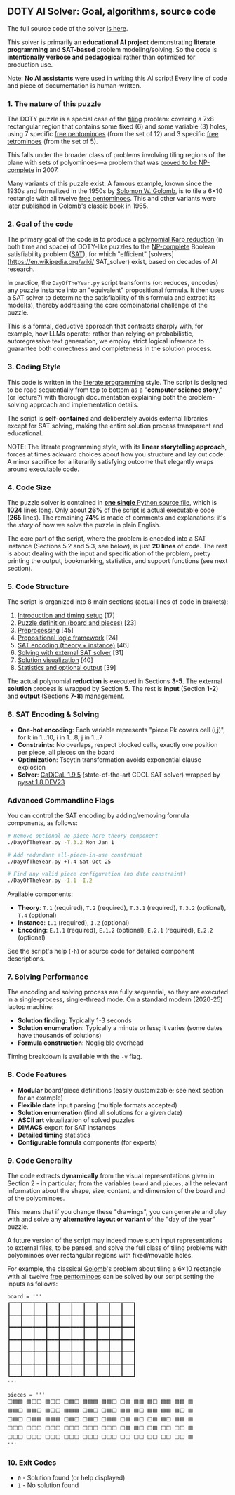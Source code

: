 ## DOTY AI Solver: Goal, algorithms, source code

The full source code of the solver [is here](./DayOfTheYear.py).

This solver is primarily an **educational AI project** demonstrating **literate programming** and **SAT-based** problem modeling/solving. So the code is **intentionally verbose and pedagogical** rather than optimized for production use. 

Note: **No AI assistants** were used in writing this AI script! Every line of code and piece of documentation is human-written.

### 1. The nature of this puzzle

The DOTY puzzle is a special case of the [tiling](https://en.wikipedia.org/wiki/Tessellation) problem: covering a 7x8 rectangular region that contains some fixed (6) and some variable (3) holes, using 7 specific [free pentominoes](https://en.wikipedia.org/wiki/Pentomino) (from the set of 12) and 3 specific [free tetrominoes](https://en.wikipedia.org/wiki/Tetromino) (from the set of 5).

This falls under the broader class of problems involving tiling regions of the plane with sets of polyominoes—a problem that was [proved to be NP-complete](https://link.springer.com/article/10.1007/s00373-007-0713-4) in 2007.

Many variants of this puzzle exist. A famous example, known since the 1930s and formalized in the 1950s by [Solomon W. Golomb](https://en.wikipedia.org/wiki/Solomon_W._Golomb), is to tile a 6×10 rectangle with all twelve [free pentominoes](https://en.wikipedia.org/wiki/Pentomino). This and other variants were later published in Golomb's classic [book](https://en.wikipedia.org/wiki/Polyominoes:_Puzzles,_Patterns,_Problems,_and_Packings) in 1965.

### 2. Goal of the code

The primary goal of the code is to produce a [polynomial Karp reduction](https://en.wikipedia.org/wiki/Polynomial-time_reduction) (in both time and space) of DOTY-like puzzles to the [NP-complete](https://en.wikipedia.org/wiki/NP-completeness) Boolean satisfiability problem ([SAT](https://en.wikipedia.org/wiki/Boolean_satisfiability_problem)), for which "efficient" [solvers](https://en.wikipedia.org/wiki/
SAT_solver) exist, based on decades of AI research.

In practice, the ``DayOfTheYear.py`` script transforms (or: reduces, encodes) any puzzle instance into an "equivalent" propositional formula. It then uses a SAT solver to determine the satisfiability of this formula and extract its model(s), thereby addressing the core combinatorial challenge of the puzzle.

This is a formal, deductive approach that contrasts sharply with, for example, how LLMs operate: rather than relying on probabilistic, autoregressive text generation, we employ strict logical inference to guarantee both correctness and completeness in the solution process.

### 3. Coding Style

This code is written in the [literate programming](https://en.wikipedia.org/wiki/Literate_programming) style. The script is designed to be read sequentially from top to bottom as a "**computer science story**," (or lecture?) with thorough documentation explaining both the problem-solving approach and implementation details.

The script is **self-contained** and deliberately avoids external libraries except for SAT solving, making the entire solution process transparent and educational.

NOTE: The literate programming style, with its **linear storytelling approach**, forces at times ackward choices about how you structure and lay out code: A minor sacrifice for a literarily satisfying outcome that elegantly wraps around executable code.


### 4. Code Size

The puzzle solver is contained in [**one single** Python source file](https://github.com/mabene/doty/blob/main/DayOfTheYear.py), which is **1024** lines long. Only about **26%** of the script is actual executable code (**265** lines). The remaining **74%** is made of comments and explanations: it's the *story* of how we solve the puzzle in plain English.

The core part of the script, where the problem is encoded into a SAT instance (Sections 5.2 and 5.3, see below), is just **20 lines** of code. The rest is about dealing with the input and specification of the problem, pretty printing the output, bookmarking, statistics, and support functions (see next section).
  
### 5. Code Structure

The script is organized into 8 main sections (actual lines of code in brakets):

1. [Introduction and timing setup](https://github.com/mabene/doty/blob/318e7d920f4f893d9b29e4ecdcbd9eec0abdafc2/DayOfTheYear.py#L27-L101) [17]
2. [Puzzle definition (board and pieces)](https://github.com/mabene/doty/blob/318e7d920f4f893d9b29e4ecdcbd9eec0abdafc2/DayOfTheYear.py#L104-L183) [23]
3. [Preprocessing](https://github.com/mabene/doty/blob/318e7d920f4f893d9b29e4ecdcbd9eec0abdafc2/DayOfTheYear.py#L186-L348) [45]
4. [Propositional logic framework](https://github.com/mabene/doty/blob/318e7d920f4f893d9b29e4ecdcbd9eec0abdafc2/DayOfTheYear.py#L351-L469) [24]
5. [SAT encoding (theory + instance)](https://github.com/mabene/doty/blob/318e7d920f4f893d9b29e4ecdcbd9eec0abdafc2/DayOfTheYear.py#L472-L630) [46]
6. [Solving with external SAT solver](https://github.com/mabene/doty/blob/318e7d920f4f893d9b29e4ecdcbd9eec0abdafc2/DayOfTheYear.py#L633-L731) [31]
7. [Solution visualization](https://github.com/mabene/doty/blob/318e7d920f4f893d9b29e4ecdcbd9eec0abdafc2/DayOfTheYear.py#L734-L831) [40]
8. [Statistics and optional output](https://github.com/mabene/doty/blob/318e7d920f4f893d9b29e4ecdcbd9eec0abdafc2/DayOfTheYear.py#L834-L1024) [39]

The actual polynomial **reduction** is executed in Sections **3-5**. The external **solution** process is wrapped by Section **5**. The rest is **input** (Section **1-2**) and **output** (Sections **7-8**) management.

### 6. SAT Encoding & Solving

- **One-hot encoding**: Each variable represents "piece Pk covers cell (i,j)", for k in 1...10, i in 1...8, j in 1...7
- **Constraints**: No overlaps, respect blocked cells, exactly one position per piece, all pieces on the board
- **Optimization**: Tseytin transformation avoids exponential clause explosion
- **Solver**: [CaDiCaL 1.9.5](https://github.com/arminbiere/cadical) (state-of-the-art CDCL SAT solver) wrapped by [pysat 1.8.DEV23](https://pysathq.github.io)

### Advanced Commandline Flags

You can control the SAT encoding by adding/removing formula components, as follows:

```bash
# Remove optional no-piece-here theory component
./DayOfTheYear.py -T.3.2 Mon Jan 1

# Add redundant all-piece-in-use constraint
./DayOfTheYear.py +T.4 Sat Oct 25

# Find any valid piece configuration (no date constraint)
./DayOfTheYear.py -I.1 -I.2
```

Available components:
- **Theory**: `T.1` (required), `T.2` (required), `T.3.1` (required), `T.3.2` (optional), `T.4` (optional)
- **Instance**: `I.1` (required), `I.2` (optional)
- **Encoding**: `E.1.1` (required), `E.1.2` (optional), `E.2.1` (required), `E.2.2` (optional)

See the script's help (`-h`) or source code for detailed component descriptions.

### 7. Solving Performance

The encoding and solving process are fully sequential, so they are executed in a single-process, single-thread mode. On a standard modern (2020-25) laptop machine:

- **Solution finding**: Typically 1-3 seconds
- **Solution enumeration**: Typically a minute or less; it varies (some dates have thousands of solutions)
- **Formula construction**: Negligible overhead

Timing breakdown is available with the `-v` flag.

### 8. Code Features

- **Modular** board/piece definitions (easily customizable; see next section for an example)
- **Flexible date** input parsing (multiple formats accepted)
- **Solution enumeration** (find all solutions for a given date)
- **ASCII art** visualization of solved puzzles
- **DIMACS** export for SAT instances
- **Detailed timing** statistics
- **Configurable formula** components (for experts)

### 9. Code Generality

The code extracts **dynamically** from the visual representations given in Section 2 - in particular, from the variables ``board`` and ``pieces``, all the relevant information about the shape, size, content, and dimension of the board and of the polyominoes.

This means that if you change these "drawings", you can generate and play with and solve any **alternative layout or variant** of the "day of the year" puzzle.

A future version of the script may indeed move such input representations to external files, to be parsed, and solve the full class of tiling problems with polyominoes over rectangular regions with fixed/movable holes.

For example, the classical [Golomb](https://en.wikipedia.org/wiki/Solomon_W._Golomb)'s problem about tiling a 6×10 rectangle with all twelve [free pentominoes](https://en.wikipedia.org/wiki/Pentomino) can be solved by our script setting the inputs as follows:

    board = '''
    ┏━━━┳━━━┳━━━┳━━━┳━━━┳━━━┳━━━┳━━━┳━━━┳━━━┓
    ┃   ┃   ┃   ┃   ┃   ┃   ┃   ┃   ┃   ┃   ┃
    ┣━━━╋━━━╋━━━╋━━━╋━━━╋━━━╋━━━╋━━━╋━━━╋━━━┫
    ┃   ┃   ┃   ┃   ┃   ┃   ┃   ┃   ┃   ┃   ┃
    ┣━━━╋━━━╋━━━╋━━━╋━━━╋━━━╋━━━╋━━━╋━━━╋━━━┫
    ┃   ┃   ┃   ┃   ┃   ┃   ┃   ┃   ┃   ┃   ┃
    ┣━━━╋━━━╋━━━╋━━━╋━━━╋━━━╋━━━╋━━━╋━━━╋━━━┫
    ┃   ┃   ┃   ┃   ┃   ┃   ┃   ┃   ┃   ┃   ┃
    ┣━━━╋━━━╋━━━╋━━━╋━━━╋━━━╋━━━╋━━━╋━━━╋━━━┫
    ┃   ┃   ┃   ┃   ┃   ┃   ┃   ┃   ┃   ┃   ┃
    ┣━━━╋━━━╋━━━╋━━━╋━━━╋━━━╋━━━╋━━━╋━━━╋━━━┫
    ┃   ┃   ┃   ┃   ┃   ┃   ┃   ┃   ┃   ┃   ┃
    ┗━━━┻━━━┻━━━┻━━━┻━━━┻━━━┻━━━┻━━━┻━━━┻━━━┛
    '''

    pieces = '''
    ⬜️🟦🟦 🟦⬜️⬜️ 🟦⬜️⬜️ ⬜️🟦⬜️ 🟦🟦🟦 🟦🟦⬜️ ⬜️🟦 🟦🟦 🟦⬜️ 🟦🟦 🟦🟦 🟦
    🟦🟦⬜️ 🟦🟦⬜️ 🟦⬜️⬜️ 🟦🟦🟦 ⬜️🟦⬜️ ⬜️🟦⬜️ 🟦🟦 🟦⬜️ 🟦🟦 🟦🟦 🟦⬜️ 🟦
    ⬜️🟦⬜️ ⬜️🟦🟦 🟦🟦🟦 ⬜️🟦⬜️ ⬜️🟦⬜️ ⬜️🟦🟦 ⬜️🟦 🟦⬜️ ⬜️🟦 🟦⬜️ 🟦🟦 🟦
    ⬜️⬜️⬜️ ⬜️⬜️⬜️ ⬜️⬜️⬜️ ⬜️⬜️⬜️ ⬜️⬜️⬜️ ⬜️⬜️⬜️ ⬜️🟦 🟦⬜️ ⬜️🟦 ⬜️⬜️ ⬜️⬜️ 🟦
    ⬜️⬜️⬜️ ⬜️⬜️⬜️ ⬜️⬜️⬜️ ⬜️⬜️⬜️ ⬜️⬜️⬜️ ⬜️⬜️⬜️ ⬜️⬜️ ⬜️⬜️ ⬜️⬜️ ⬜️⬜️ ⬜️⬜️ 🟦
    '''


### 10. Exit Codes

- `0` - Solution found (or help displayed)
- `1` - No solution found

